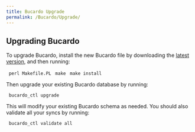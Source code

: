 ```yaml
---
title: Bucardo Upgrade
permalink: /Bucardo/Upgrade/
---
```


Upgrading Bucardo
-----------------

To upgrade Bucardo, install the new Bucardo file by downloading the [latest version](/Bucardo#Obtaining_Bucardo "wikilink"), and then running:

` perl Makefile.PL`
` make`
` make install`

Then upgrade your existing Bucardo database by running:

` bucardo_ctl upgrade`

This will modify your existing Bucardo schema as needed. You should also validate all your syncs by running:

` bucardo_ctl validate all`
